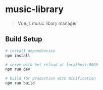 # music-library

> Vue.js music libary manager

## Build Setup

``` bash
# install dependencies
npm install

# serve with hot reload at localhost:8080
npm run dev

# build for production with minification
npm run build
```
